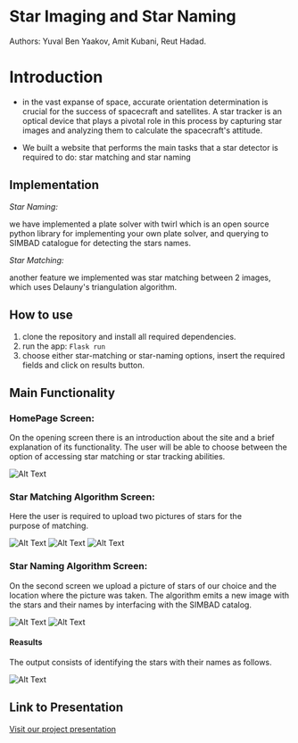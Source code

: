 # Star Imaging and Star Naming
Authors:
Yuval Ben Yaakov,
Amit Kubani,
Reut Hadad.

# Introduction

-  in the vast expanse of space, accurate orientation determination is crucial for the success of spacecraft and satellites. A star tracker is an optical device that plays a pivotal role in this process by capturing star images and analyzing them to calculate the spacecraft's attitude.

-   We built a website that performs the main tasks that a star detector is required to do: star matching and star naming

## Implementation
*Star Naming:* 

we have implemented a plate solver with twirl which is an open source python library for implementing your own plate solver, and querying to SIMBAD catalogue for detecting the stars names.

*Star Matching:* 

another feature we implemented was star matching between 2 images, which uses Delauny's triangulation algorithm.

## How to use

1.  clone the repository and install all required dependencies.
2.  run the app:
   ``` Flask run ```
4.  choose either star-matching or star-naming options, insert the required fields and click on results button.

## Main Functionality
### HomePage Screen:

On the opening screen there is an introduction about the site and a brief explanation of its functionality. The user will be able to choose between the option of accessing star matching or star tracking abilities.

![Alt Text](Screenshots/HomePage.jpg)


### Star Matching Algorithm Screen:

Here the user is required to upload two pictures of stars for the purpose of matching.

![Alt Text](Screenshots/matchAlgo.jpg)
![Alt Text](Screenshots/BeforeMatchind.jpg)
![Alt Text](Screenshots/AfterMatching.jpg)

### Star Naming Algorithm Screen:

On the second screen we upload a picture of stars of our choice and the location where the picture was taken. The algorithm emits a new image with the stars and their names by interfacing with the SIMBAD catalog.

![Alt Text](Screenshots/NameAlgo.jpg)
![Alt Text](Screenshots/BeforeNaming.jpg)

#### Reasults
The output consists of identifying the stars with their names as follows.

![Alt Text](Screenshots/AfterNaming.jpg)

## Link to Presentation

[Visit our project presentation](https://www.canva.com/design/DAFnwGnkfFM/7wUt8zkoAonnkTcR5WQy7w/view?utm_content=DAFnwGnkfFM&utm_campaign=designshare&utm_medium=link&utm_source=publishsharelink)
